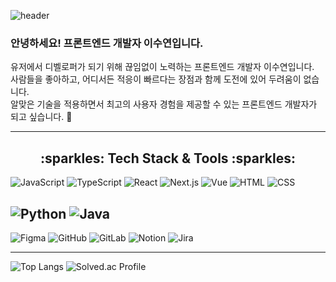 ![header](https://capsule-render.vercel.app/api?type=waving&color=auto&height=300&section=header&text=LEE%20SUYEON&fontSize=50)
### 안녕하세요! 프론트엔드 개발자 이수연입니다.

유저에서 디벨로퍼가 되기 위해 끊임없이 노력하는 프론트엔드 개발자 이수연입니다.<br/>
사람들을 좋아하고, 어디서든 적응이 빠르다는 장점과 함께 도전에 있어 두려움이 없습니다.<br/>
알맞은 기술을 적용하면서 최고의 사용자 경험을 제공할 수 있는 프론트엔드 개발자가 되고 싶습니다. 🤗<br/>

---

<div align="center">
  <h2>:sparkles: Tech Stack & Tools :sparkles:</h2>
</div>

![JavaScript](https://img.shields.io/badge/JavaScript-F7DF1E?style=for-the-badge&logo=JavaScript&logoColor=white)
![TypeScript](https://img.shields.io/badge/TypeScript-007ACC?style=for-the-badge&logo=typescript&logoColor=white)
![React](https://img.shields.io/badge/React-61DAFB?style=for-the-badge&logo=React&logoColor=white)
![Next.js](https://img.shields.io/badge/Next.js-000000?style=for-the-badge&logo=Next.js&logoColor=white)
![Vue](https://img.shields.io/badge/Vue.js-35495E?style=for-the-badge&logo=vue.js&logoColor=4FC08D)
![HTML](https://img.shields.io/badge/HTML5-E34F26?style=for-the-badge&logo=html5&logoColor=white)
![CSS](https://img.shields.io/badge/CSS3-1572B6?style=for-the-badge&logo=css3&logoColor=white)

![Python](https://img.shields.io/badge/Python-3776AB?style=for-the-badge&logo=python&logoColor=white)
![Java](https://img.shields.io/badge/java-007396?style=for-the-badge&logo=OpenJDK&logoColor=white)
---
![Figma](https://img.shields.io/badge/Figma-F24E1E?style=for-the-badge&logo=figma&logoColor=white)
![GitHub](https://img.shields.io/badge/GitHub-100000?style=for-the-badge&logo=github&logoColor=white)
![GitLab](https://img.shields.io/badge/GitLab-330F63?style=for-the-badge&logo=gitlab&logoColor=white)
![Notion](https://img.shields.io/badge/Notion-%23000000.svg?style=for-the-badge&logo=notion&logoColor=white)
![Jira](https://img.shields.io/badge/Jira-0052CC?style=for-the-badge&logo=Jira&logoColor=white)

---

![Top Langs](https://github-readme-stats.vercel.app/api/top-langs/?username=bagoye&layout=compact)
![Solved.ac Profile](http://mazassumnida.wtf/api/v2/generate_badge?boj=yii98)

